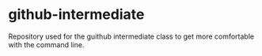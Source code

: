 github-intermediate
===================

Repository used for the guithub intermediate class to get more comfortable with the command line.
